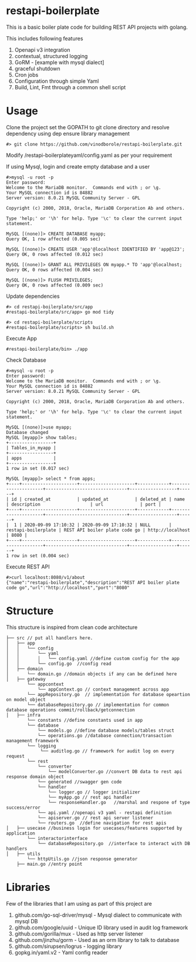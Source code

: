 # restapi-boilerplate
This is a basic boiler plate code for building REST API projects with golang.

This includes following features

1. Openapi v3 integration
2. contextual, structured logging
3. GoRM - [example with mysql dialect]
4. graceful shutdown
5. Cron jobs
6. Configuration through simple Yaml
7. Build, Lint, Fmt through a common shell script


# Usage

Clone the project set the GOPATH to git clone directory and resolve dependency using dep ensure library management

```
#> git clone https://github.com/vinodborole/restapi-boilerplate.git

```
Modify /restapi-boilerplateyaml/config.yaml as per your requirement

If using Mysql, login and create empty database and a user

```
#>mysql -u root -p
Enter password: 
Welcome to the MariaDB monitor.  Commands end with ; or \g.
Your MySQL connection id is 84882
Server version: 8.0.21 MySQL Community Server - GPL

Copyright (c) 2000, 2018, Oracle, MariaDB Corporation Ab and others.

Type 'help;' or '\h' for help. Type '\c' to clear the current input statement.

MySQL [(none)]> CREATE DATABASE myapp;
Query OK, 1 row affected (0.005 sec)

MySQL [(none)]> CREATE USER 'app'@localhost IDENTIFIED BY 'app@123';
Query OK, 0 rows affected (0.012 sec)

MySQL [(none)]> GRANT ALL PRIVILEGES ON myapp.* TO 'app'@localhost;
Query OK, 0 rows affected (0.004 sec)

MySQL [(none)]> FLUSH PRIVILEGES;
Query OK, 0 rows affected (0.009 sec)

```


Update dependencies

```
#> cd restapi-boilerplate/src/app
#restapi-boilerplate/src/app> go mod tidy

#> cd restapi-boilerplate/scripts
#restapi-boilerplate/scripts> sh build.sh

```

Execute App
```
#restapi-boilerplate/bin> ./app

```

Check Database
```
#>mysql -u root -p
Enter password: 
Welcome to the MariaDB monitor.  Commands end with ; or \g.
Your MySQL connection id is 84882
Server version: 8.0.21 MySQL Community Server - GPL

Copyright (c) 2000, 2018, Oracle, MariaDB Corporation Ab and others.

Type 'help;' or '\h' for help. Type '\c' to clear the current input statement.

MySQL [(none)]>use myapp;
Database changed
MySQL [myapp]> show tables;
+-----------------+
| Tables_in_myapp |
+-----------------+
| apps            |
+-----------------+
1 row in set (0.017 sec)

MySQL [myapp]> select * from apps;
+----+---------------------+---------------------+------------+---------------------+-------------------------------+------------------+------+
| id | created_at          | updated_at          | deleted_at | name                | description                   | url              | port |
+----+---------------------+---------------------+------------+---------------------+-------------------------------+------------------+------+
|  1 | 2020-09-09 17:10:32 | 2020-09-09 17:10:32 | NULL       | restapi-boilerplate | REST API boiler plate code go | http://localhost | 8080 |
+----+---------------------+---------------------+------------+---------------------+-------------------------------+------------------+------+
1 row in set (0.004 sec)

```

Execute REST API
```
#>curl localhost:8080/v1/about
{"name":"restapi-boilerplate","description":"REST API boiler plate code go","url":"http://localhost","port":"8080"
```


# Structure

This structure is inspired from clean code architecture

```
├── src // put all handlers here.
│   ├── app
│   │   └── config
│   │       └── yaml 
│   │       │   └── config.yaml //define custom config for the app
│   │       └── config.go  //config read
│   ├── domain
│       └── domain.go //domain objects if any can be defined here
│   ├── gateway
        └── appcontext 
            └── appContext.go // context management across app
        └── appRepository.go  // implementation for database opeartion on model object
        └── databaseRepository.go // implementation for common database operations commit/rollback/getconnection
│   ├── infra
        └── constants //define constants used in app
        └── database
            └── models.go //define database models/tables struct
            └── operations.go //database connection/transaction management framework
        └── logging
             └── auditlog.go // framework for audit log on every request
        └── rest
            └── converter 
                └── modelConverter.go //convert DB data to rest api response domain object
            └── generated //swagger gen code 
            └── handler
                └── logger.go // logger initializer
                └── myApp.go // rest api handler
                └── responseHandler.go   //marshal and respone of type success/error
            └── api.yaml //openapi v3 yaml - restapi definition
            └── apiserver.go // rest api server listener
            └── routers.go  //define navigation for rest apis
│   ├── usecase //business login for usecases/features supported by application 
        └── interactorinterface
            └── databaseRepository.go  //interface to interact with DB handlers
│   ├── utils
        └── httpUtils.go //json response generator 
    ├── main.go //entry point 

```

# Libraries
Few of the libraries that I am using as part of this project are
1. github.com/go-sql-driver/mysql - Mysql dialect to communicate with mysql DB
2. github.com/google/uuid - Unique ID library used in audit log framework
3. github.com/gorilla/mux - Used as http server listener
4. github.com/jinzhu/gorm - Used as an orm library to talk to database
5. github.com/sirupsen/logrus - logging library
6. gopkg.in/yaml.v2 - Yaml config reader
